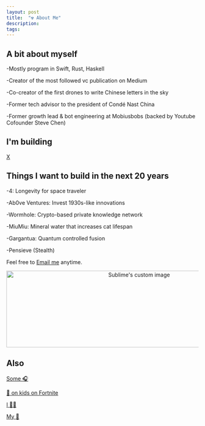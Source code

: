 ```yaml
---
layout: post
title:  "☢️ About Me"
description: 
tags: 
---
```


## A bit about myself

-Mostly program in Swift, Rust, Haskell

-Creator of the most followed vc publication on Medium

-Co-creator of the first drones to write Chinese letters in the sky

-Former tech advisor to the president of Condé Nast China

-Former growth lead & bot engineering at Mobiusbobs (backed by Youtube Cofounder Steve Chen)


## I'm building

[X](https://www.producthunt.com/upcoming/xos)


## Things I want to build in the next 20 years

-4: Longevity for space traveler

-Ab0ve Ventures: Invest 1930s-like innovations

-Wormhole: Crypto-based private knowledge network

-MiuMiu: Mineral water that increases cat lifespan

-Gargantua: Quantum controlled fusion

-Pensieve (Stealth)

Feel free to [Email me](mailto:allenleein@gmail.com) anytime.

<p align="center">
  <img width="680" height="200" src="https://i.imgur.com/ZPW6LCD.png" alt="Sublime's custom image"/>
</p>



## Also

[Some 🎧](https://soundcloud.com/archilab)

[💩 on kids on Fortnite](https://www.instagram.com/gho00sts/)

[I 🏄🏼](https://vsco.co/allenleein/gallery)

[My 📀](https://github.com/allenleein)




